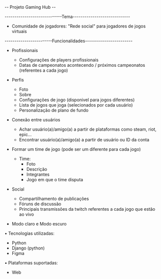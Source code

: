 -- Projeto Gaming Hub -- 

-----------------------------Tema-----------------------------

- Comunidade de jogadores: "Rede social" para jogadores de jogos virtuais

------------------------Funcionalidades------------------------

- Profissionais
    - Configurações de players profissionais
    - Datas de campeonatos acontecendo / próximos campeonatos (referentes a cada jogo)

- Perfis 
    - Foto
    - Sobre
    - Configurações de jogo (disponivel para jogos diferentes)
    - Lista de jogos que joga (selecionados por cada usuário)
    - Personalização de plano de fundo

- Conexão entre usuários
    - Achar usuário(a)/amigo(a) a partir de plataformas como steam, riot, epic...
    - Encontrar usuário(a)/amigo(a) a partir de usuário ou ID da conta

- Formar um time de jogo (pode ser um diferente para cada jogo)
    - Time:
        - Foto
        - Descrição
        - Integrantes
        - Jogo em que o time disputa

- Social
    - Compartilhamento de publicações
    - Fóruns de discussão
    - Principais transmissões da twitch referentes a cada jogo que estão ao vivo

- Modo claro e Modo escuro

• Tecnologias utilizadas:

- Python
- Django (python)
- Figma

• Plataformas suportadas:

- Web
